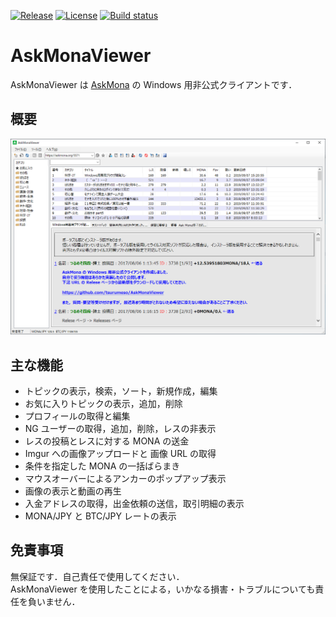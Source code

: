[![Release](https://img.shields.io/github/release/tsurumeso/AskMonaViewer.svg)](https://github.com/tsurumeso/AskMonaViewer/releases/latest)
[![License](https://img.shields.io/github/license/tsurumeso/AskMonaViewer.svg)](https://github.com/tsurumeso/AskMonaViewer/blob/master/LICENSE.txt)
[![Build status](https://ci.appveyor.com/api/projects/status/xtrck82qpxsm0vnr/branch/master?svg=true)](https://ci.appveyor.com/project/tsurumeso/askmonaviewer/branch/master)

# AskMonaViewer

AskMonaViewer は [AskMona](http://askmona.org/) の Windows 用非公式クライアントです．

## 概要

![](https://raw.githubusercontent.com/tsurumeso/AskMonaViewer/images/images/summary.png)

## 主な機能

- トピックの表示，検索，ソート，新規作成，編集
- お気に入りトピックの表示，追加，削除
- プロフィールの取得と編集
- NG ユーザーの取得，追加，削除，レスの非表示
- レスの投稿とレスに対する MONA の送金
- Imgur への画像アップロードと 画像 URL の取得
- 条件を指定した MONA の一括ばらまき
- マウスオーバーによるアンカーのポップアップ表示
- 画像の表示と動画の再生
- 入金アドレスの取得，出金依頼の送信，取引明細の表示
- MONA/JPY と BTC/JPY レートの表示

## 免責事項

無保証です．自己責任で使用してください．\
AskMonaViewer を使用したことによる，いかなる損害・トラブルについても責任を負いません．
